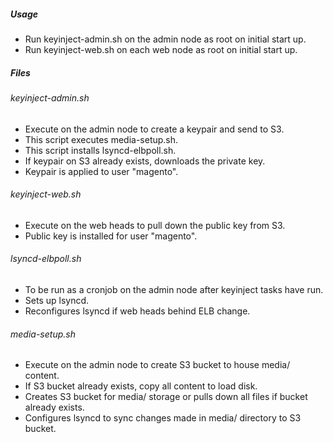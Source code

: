 ##### Usage
* Run keyinject-admin.sh on the admin node as root on initial start up.
* Run keyinject-web.sh on each web node as root on initial start up.

##### Files
###### keyinject-admin.sh
* Execute on the admin node to create a keypair and send to S3.
* This script executes media-setup.sh.
* This script installs lsyncd-elbpoll.sh.
* If keypair on S3 already exists, downloads the private key.
* Keypair is applied to user "magento".

###### keyinject-web.sh
* Execute on the web heads to pull down the public key from S3.
* Public key is installed for user "magento".

###### lsyncd-elbpoll.sh
* To be run as a cronjob on the admin node after keyinject tasks have run.
* Sets up lsyncd.
* Reconfigures lsyncd if web heads behind ELB change.

###### media-setup.sh
* Execute on the admin node to create S3 bucket to house media/ content.
* If S3 bucket already exists, copy all content to load disk.
* Creates S3 bucket for media/ storage or pulls down all files if bucket already exists.
* Configures lsyncd to sync changes made in media/ directory to S3 bucket.
